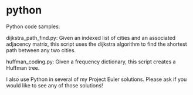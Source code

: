 # python
Python code samples:

dijkstra_path_find.py: Given an indexed list of cities and an associated adjacency
matrix, this script uses the dijkstra algorithm to find the shortest 
path between any two cities.

huffman_coding.py: Given a frequency dictionary, this script creates a Huffman tree. 

I also use Python in several of my Project Euler solutions. Please ask if you would like to see any of those solutions!
